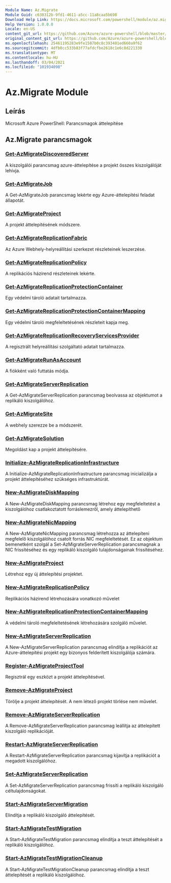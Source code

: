 ```yaml
---
Module Name: Az.Migrate
Module Guid: c638312b-9fd1-4611-a5cc-11a8caa5b698
Download Help Link: https://docs.microsoft.com/powershell/module/az.migrate
Help Version: 1.0.0.0
Locale: en-US
content_git_url: https://github.com/Azure/azure-powershell/blob/master/src/Migrate/help/Az.Migrate.md
original_content_git_url: https://github.com/Azure/azure-powershell/blob/master/src/Migrate/help/Az.Migrate.md
ms.openlocfilehash: 25461195283e9fe1587b0c8c393401ed660a9f62
ms.sourcegitcommit: 4dfb0cc533b83f77afdcfbe2618c1e6c8d221330
ms.translationtype: MT
ms.contentlocale: hu-HU
ms.lasthandoff: 03/04/2021
ms.locfileid: "101934098"
---
```

# Az.Migrate Module
## Leírás
Microsoft Azure PowerShell: Parancsmagok áttelepítése

## Az.Migrate parancsmagok
### [Get-AzMigrateDiscoveredServer](Get-AzMigrateDiscoveredServer.md)
A kiszolgálói parancsmag azure-áttelepítése a projekt összes kiszolgálóját lehívja.

### [Get-AzMigrateJob](Get-AzMigrateJob.md)
A Get-AzMigrateJob parancsmag lekérte egy Azure-áttelepítési feladat állapotát.

### [Get-AzMigrateProject](Get-AzMigrateProject.md)
A projekt áttelepítésének módszere.

### [Get-AzMigrateReplicationFabric](Get-AzMigrateReplicationFabric.md)
Az Azure Webhely-helyreállítási szerkezet részleteinek leszerzése.

### [Get-AzMigrateReplicationPolicy](Get-AzMigrateReplicationPolicy.md)
A replikációs házirend részleteinek lekérte.

### [Get-AzMigrateReplicationProtectionContainer](Get-AzMigrateReplicationProtectionContainer.md)
Egy védelmi tároló adatait tartalmazza.

### [Get-AzMigrateReplicationProtectionContainerMapping](Get-AzMigrateReplicationProtectionContainerMapping.md)
Egy védelmi tároló megfeleltetésének részleteit kapja meg.

### [Get-AzMigrateReplicationRecoveryServicesProvider](Get-AzMigrateReplicationRecoveryServicesProvider.md)
A regisztrált helyreállítási szolgáltató adatait tartalmazza.

### [Get-AzMigrateRunAsAccount](Get-AzMigrateRunAsAccount.md)
A fiókként való futtatás módja.

### [Get-AzMigrateServerReplication](Get-AzMigrateServerReplication.md)
A Get-AzMigrateServerReplication parancsmag beolvassa az objektumot a replikáló kiszolgálóhoz.

### [Get-AzMigrateSite](Get-AzMigrateSite.md)
A webhely szerezze be a módszerét.

### [Get-AzMigrateSolution](Get-AzMigrateSolution.md)
Megoldást kap a projekt áttelepítésére.

### [Initialize-AzMigrateReplicationInfrastructure](Initialize-AzMigrateReplicationInfrastructure.md)
A Initialize-AzMigrateReplicationInfrastructure parancsmag inicializálja a projekt áttelepítéséhez szükséges infrastruktúrát.

### [New-AzMigrateDiskMapping](New-AzMigrateDiskMapping.md)
A New-AzMigrateDiskMapping parancsmag létrehoz egy megfeleltetést a kiszolgálóhoz csatlakoztatott forráslemezről, amely áttelepíthető

### [New-AzMigrateNicMapping](New-AzMigrateNicMapping.md)
A New-AzMigrateNicMapping parancsmag létrehozza az áttelepíteni megfelelő kiszolgálóhoz csatolt forrás NIC megfeleltetését.
Ez az objektum bemenetként szolgál a Set-AzMigrateServerReplication parancsmagnak a NIC frissítéséhez és egy replikáló kiszolgáló tulajdonságainak frissítéséhez.

### [New-AzMigrateProject](New-AzMigrateProject.md)
Létrehoz egy új áttelepítési projektet.

### [New-AzMigrateReplicationPolicy](New-AzMigrateReplicationPolicy.md)
Replikációs házirend létrehozására vonatkozó művelet

### [New-AzMigrateReplicationProtectionContainerMapping](New-AzMigrateReplicationProtectionContainerMapping.md)
A védelmi tároló megfeleltetésének létrehozására szolgáló művelet.

### [New-AzMigrateServerReplication](New-AzMigrateServerReplication.md)
A New-AzMigrateServerReplication parancsmag elindítja a replikációt az Azure-áttelepítési projekt egy bizonyos felderített kiszolgálója számára.

### [Register-AzMigrateProjectTool](Register-AzMigrateProjectTool.md)
Regisztrál egy eszközt a projekt áttelepítésével.

### [Remove-AzMigrateProject](Remove-AzMigrateProject.md)
Törölje a projekt áttelepítését.
A nem létező projekt törlése nem művelet.

### [Remove-AzMigrateServerReplication](Remove-AzMigrateServerReplication.md)
A Remove-AzMigrateServerReplication parancsmag leállítja az áttelepített kiszolgáló replikációját.

### [Restart-AzMigrateServerReplication](Restart-AzMigrateServerReplication.md)
A Restart-AzMigrateServerReplication parancsmag kijavítja a replikációt a megadott kiszolgálóhoz.

### [Set-AzMigrateServerReplication](Set-AzMigrateServerReplication.md)
A Set-AzMigrateServerReplication parancsmag frissíti a replikáló kiszolgáló céltulajdonságokat.

### [Start-AzMigrateServerMigration](Start-AzMigrateServerMigration.md)
Elindítja a replikáló kiszolgáló áttelepítését.

### [Start-AzMigrateTestMigration](Start-AzMigrateTestMigration.md)
A Start-AzMigrateTestMigration parancsmag elindítja a teszt áttelepítését a replikáló kiszolgálóhoz.

### [Start-AzMigrateTestMigrationCleanup](Start-AzMigrateTestMigrationCleanup.md)
A Start-AzMigrateTestMigrationCleanup parancsmag elindítja a teszt áttelepítését a replikáló kiszolgálóhoz.


